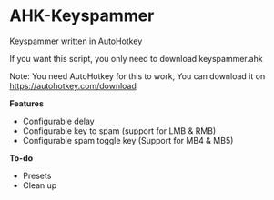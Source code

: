 # AHK-Keyspammer
Keyspammer written in AutoHotkey

If you want this script, you only need to download keyspammer.ahk

Note: You need AutoHotkey for this to work, You can download it on https://autohotkey.com/download

**Features**
- Configurable delay
- Configurable key to spam (support for LMB & RMB)
- Configurable spam toggle key (Support for MB4 & MB5)

**To-do**
- Presets
- Clean up
